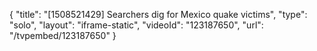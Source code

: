 {
    "title": "[1508521429] Searchers dig for Mexico quake victims",
    "type": "solo",
    "layout": "iframe-static",
    "videoId": "123187650",
    "url": "\/tvpembed\/123187650"
}